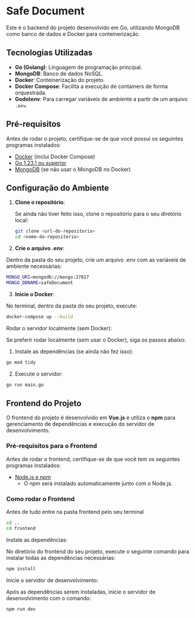 # Safe Document

Este é o backend do projeto desenvolvido em Go, utilizando MongoDB como banco de dados e Docker para conteinerização.

## Tecnologias Utilizadas

- **Go (Golang)**: Linguagem de programação principal.
- **MongoDB**: Banco de dados NoSQL.
- **Docker**: Conteinerização do projeto.
- **Docker Compose**: Facilita a execução de containers de forma orquestrada.
- **Godotenv**: Para carregar variáveis de ambiente a partir de um arquivo `.env`.

## Pré-requisitos

Antes de rodar o projeto, certifique-se de que você possui os seguintes programas instalados:

- [Docker](https://docs.docker.com/get-docker/) (inclui Docker Compose)
- [Go 1.23.1 ou superior](https://golang.org/dl/)
- [MongoDB](https://www.mongodb.com/try/download/community) (se não usar o MongoDB no Docker)

## Configuração do Ambiente

1. **Clone o repositório**:

   Se ainda não tiver feito isso, clone o repositório para o seu diretório local:

   ```bash
   git clone <url-do-repositorio>
   cd <nome-do-repositorio>

2. **Crie o arquivo .env**:

Dentro da pasta do seu projeto, crie um arquivo .env com as variáveis de ambiente necessárias:

   ```bash
   MONGO_URI=mongodb://mongo:27017
   MONGO_DBNAME=safeDocument
```

3. **Inicie o Docker**:

No terminal, dentro da pasta do seu projeto, execute:

```bash
docker-compose up --build
```

Rodar o servidor localmente (sem Docker):

Se preferir rodar localmente (sem usar o Docker), siga os passos abaixo:

1. Instale as dependências (se ainda não fez isso):
```bash
go mod tidy
```
2. Execute o servidor:

```bash
go run main.go
```
## Frontend do Projeto

O frontend do projeto é desenvolvido em **Vue.js** e utiliza o **npm** para gerenciamento de dependências e execução do servidor de desenvolvimento.

### Pré-requisitos para o Frontend

Antes de rodar o frontend, certifique-se de que você tem os seguintes programas instalados:

- [Node.js e npm](https://nodejs.org/)
   - O npm será instalado automaticamente junto com o Node.js.

### Como rodar o Frontend
Antes de tudo entre na pasta frontend pelo seu terminal
```bash
cd ..
cd frontend
```

Instale as dependências:

No diretório do frontend do seu projeto, execute o seguinte comando para instalar todas as dependências necessárias:

```bash
npm install
```

Inicie o servidor de desenvolvimento:

Após as dependências serem instaladas, inicie o servidor de desenvolvimento com o comando:

```bash
npm run dev
```
